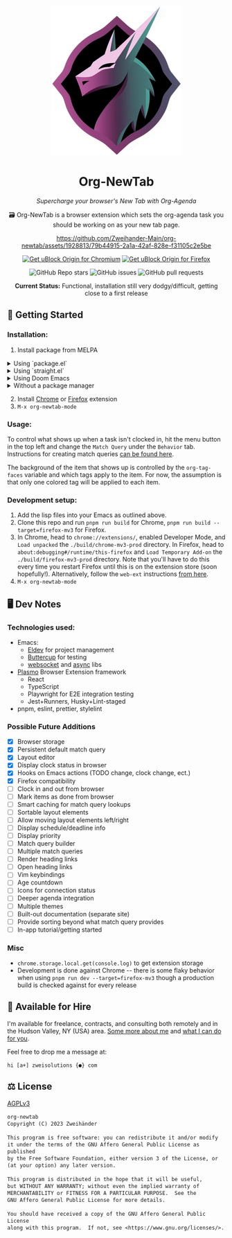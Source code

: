 <div align="center">
	<img src="./assets/icon-300x300-min.png" alt="Org-NewTab Logo" width="300" />

# Org-NewTab

_Supercharge your browser's New Tab with Org-Agenda_

🗃️ Org-NewTab is a browser extension which sets the org-agenda task you should be working on as your new tab page.

https://github.com/Zweihander-Main/org-newtab/assets/1928813/79b44915-2a1a-42af-828e-f31105c2e5be

<p align="center">
	<a href="https://chrome.google.com/webstore/detail/org-newtab/ojpofmnbleffgacihnocmcaefbmehehj"><img src="https://user-images.githubusercontent.com/585534/107280622-91a8ea80-6a26-11eb-8d07-77c548b28665.png" alt="Get uBlock Origin for Chromium"></a>
	<a href="https://addons.mozilla.org/en-US/firefox/addon/org-newtab/"><img src="https://user-images.githubusercontent.com/585534/107280546-7b9b2a00-6a26-11eb-8f9f-f95932f4bfec.png" alt="Get uBlock Origin for Firefox"></a>
</p>

![GitHub Repo stars](https://img.shields.io/github/stars/Zweihander-Main/org-newtab?style=for-the-badge&color=ae5a95)
![GitHub issues](https://img.shields.io/github/issues/Zweihander-Main/org-newtab?style=for-the-badge&color=ae5a95)
![GitHub pull requests](https://img.shields.io/github/issues-pr/Zweihander-Main/org-newtab?style=for-the-badge&color=ae5a95)

**Current Status:** Functional, installation still very dodgy/difficult, getting close to a first release

</div>

## 🚀 Getting Started

### Installation:

1. Install package from MELPA
 <details>
 <summary>Using `package.el`</summary>

You can install `org-newtab` from [MELPA](https://melpa.org/) or [MELPA
Stable](https://stable.melpa.org/) using `package.el`:

```
M-x package-install RET org-newtab RET
```

</details>

<details>
<summary>Using `straight.el`</summary>

Installation from MELPA or MELPA Stable using `straight.el`:

```emacs-lisp
(straight-use-package 'org-newtab)
```

Or with `use-package`:

```emacs-lisp
(use-package org-newtab
  :straight t
  ...)
```

If you need to install the package directly from the source repository, instead
of from MELPA, the next sample shows how to do so:

```emacs-lisp
(use-package org-newtab
  :straight (:host github :repo "Zweihander-Main/org-newtab"
             :files (:defaults))
  ...)
```

If you plan to use your own local fork for the development and contribution, the
next sample will get you there:

```emacs-lisp
(use-package org-newtab
  :straight (:local-repo "/path/to/org-newtab-fork"
             :files (:defaults)
             :build (:not compile))
  ...)
```

</details>

<details>
<summary>Using Doom Emacs</summary>

```emacs-lisp
(package! org-newtab)
```

With the next sample you can install the package directly from the source
repository:

```emacs-lisp
(package! org-newtab
  :recipe (:host github :repo "Zweihander-Main/org-newtab"
           :files (:defaults)))
```

And if you plan to use your own local fork for the development or contribution,
the next sample will get you there:

```emacs-lisp
(package! org-newtab
  :recipe (:local-repo "/path/to/org-newtab-fork"
           :files (:defaults)
           :build (:not compile)))
```

</details>

<details>
<summary>Without a package manager</summary>

Uou will need to ensure that you have all the required dependencies. These include:

-   websocket
-   async

After installing the package, you will need to properly setup `load-path` to the
package:

```emacs-lisp
(add-to-list 'load-path "/path/to/org-newtab/lisp/")
```

After which you should be able to resolve `(require 'org-newtab)` call without any
problems.

</details>

2. Install [Chrome](https://chrome.google.com/webstore/detail/org-newtab/ojpofmnbleffgacihnocmcaefbmehehj) or [Firefox](https://addons.mozilla.org/en-US/firefox/addon/org-newtab/) extension
3. `M-x org-newtab-mode`

### Usage:

To control what shows up when a task isn't clocked in, hit the menu button in the top left and change the `Match Query` under the `Behavior` tab. Instructions for creating match queries [can be found here](https://orgmode.org/manual/Matching-tags-and-properties.html).

The background of the item that shows up is controlled by the `org-tag-faces` variable and which tags apply to the item. For now, the assumption is that only one colored tag will be applied to each item.

### Development setup:

1. Add the lisp files into your Emacs as outlined above.
2. Clone this repo and run `pnpm run build` for Chrome, `pnpm run build --target=firefox-mv3` for Firefox.
3. In Chrome, head to `chrome://extensions/`, enabled Developer Mode, and `Load unpacked` the `./build/chrome-mv3-prod` directory.
   In Firefox, head to `about:debugging#/runtime/this-firefox` and `Load Temporary Add-on` the `./build/firefox-mv3-prod` directory. Note that you'll have to do this every time you restart Firefox until this is on the extension store (soon hopefully!). Alternatively, follow the `web-ext` instructions [from here](https://stackoverflow.com/questions/62237202/firefox-add-ons-how-to-install-my-own-local-add-on-extension-permanently-in-f).
4. `M-x org-newtab-mode`

## 🖥️ Dev Notes

### Technologies used:

-   Emacs:
    -   [Eldev](https://github.com/emacs-eldev/eldev) for project management
    -   [Buttercup](https://github.com/jorgenschaefer/emacs-buttercup/) for testing
    -   [websocket](https://github.com/ahyatt/emacs-websocket) and [async](https://github.com/jwiegley/emacs-async) libs
-   [Plasmo](https://www.plasmo.com/) Browser Extension framework
    -   React
    -   TypeScript
    -   Playwright for E2E integration testing
    -   Jest+Runners, Husky+Lint-staged
-   pnpm, eslint, prettier, stylelint

### Possible Future Additions

-   [x] Browser storage
-   [x] Persistent default match query
-   [x] Layout editor
-   [x] Display clock status in browser
-   [x] Hooks on Emacs actions (TODO change, clock change, ect.)
-   [x] Firefox compatibility
-   [ ] Clock in and out from browser
-   [ ] Mark items as done from browser
-   [ ] Smart caching for match query lookups
-   [ ] Sortable layout elements
-   [ ] Allow moving layout elements left/right
-   [ ] Display schedule/deadline info
-   [ ] Display priority
-   [ ] Match query builder
-   [ ] Multiple match queries
-   [ ] Render heading links
-   [ ] Open heading links
-   [ ] Vim keybindings
-   [ ] Age countdown
-   [ ] Icons for connection status
-   [ ] Deeper agenda integration
-   [ ] Multiple themes
-   [ ] Built-out documentation (separate site)
-   [ ] Provide sorting beyond what match query provides
-   [ ] In-app tutorial/getting started

### Misc

-   `chrome.storage.local.get(console.log)` to get extension storage
-   Development is done against Chrome -- there is some flaky behavior when using `pnpm run dev --target=firefox-mv3` though a production build is checked against for every release

## 💼 Available for Hire

I'm available for freelance, contracts, and consulting both remotely and in the Hudson Valley, NY (USA) area. [Some more about me](https://www.zweisolutions.com/about.html) and [what I can do for you](https://www.zweisolutions.com/services.html).

Feel free to drop me a message at:

```
hi [a+] zweisolutions {●} com
```

## ⚖️ License

[AGPLv3](./LICENSE)

    org-newtab
    Copyright (C) 2023 Zweihänder

    This program is free software: you can redistribute it and/or modify
    it under the terms of the GNU Affero General Public License as published
    by the Free Software Foundation, either version 3 of the License, or
    (at your option) any later version.

    This program is distributed in the hope that it will be useful,
    but WITHOUT ANY WARRANTY; without even the implied warranty of
    MERCHANTABILITY or FITNESS FOR A PARTICULAR PURPOSE.  See the
    GNU Affero General Public License for more details.

    You should have received a copy of the GNU Affero General Public License
    along with this program.  If not, see <https://www.gnu.org/licenses/>.

